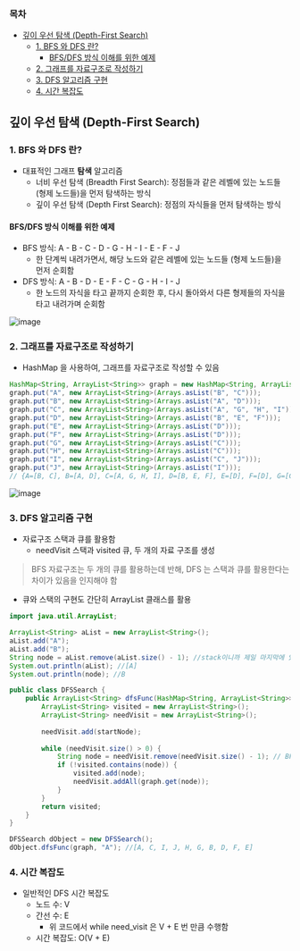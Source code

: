 ### 목차
- [깊이 우선 탐색 (Depth-First Search)](#깊이-우선-탐색-depth-first-search)
  - [1. BFS 와 DFS 란?](#1-bfs-와-dfs-란)
    - [BFS/DFS 방식 이해를 위한 예제](#bfsdfs-방식-이해를-위한-예제)
  - [2. 그래프를 자료구조로 작성하기](#2-그래프를-자료구조로-작성하기)
  - [3. DFS 알고리즘 구현](#3-dfs-알고리즘-구현)
  - [4. 시간 복잡도](#4-시간-복잡도)
## 깊이 우선 탐색 (Depth-First Search)
### 1. BFS 와 DFS 란?
* 대표적인 그래프 **탐색** 알고리즘
  - 너비 우선 탐색 (Breadth First Search): 정점들과 같은 레벨에 있는 노드들 (형제 노드들)을 먼저 탐색하는 방식
  - 깊이 우선 탐색 (Depth First Search): 정점의 자식들을 먼저 탐색하는 방식
  
#### BFS/DFS 방식 이해를 위한 예제
- BFS 방식: A - B - C - D - G - H - I - E - F - J 
  - 한 단계씩 내려가면서, 해당 노드와 같은 레벨에 있는 노드들 (형제 노드들)을 먼저 순회함
- DFS 방식: A - B - D - E - F - C - G - H - I - J 
  - 한 노드의 자식을 타고 끝까지 순회한 후, 다시 돌아와서 다른 형제들의 자식을 타고 내려가며 순회함

![image](https://user-images.githubusercontent.com/102513932/176659042-8032e01e-9679-4ff9-abe2-737baad2ab9d.png)

### 2. 그래프를 자료구조로 작성하기
- HashMap 을 사용하여, 그래프를 자료구조로 작성할 수 있음 

```java
HashMap<String, ArrayList<String>> graph = new HashMap<String, ArrayList<String>>();
graph.put("A", new ArrayList<String>(Arrays.asList("B", "C")));
graph.put("B", new ArrayList<String>(Arrays.asList("A", "D")));
graph.put("C", new ArrayList<String>(Arrays.asList("A", "G", "H", "I")));
graph.put("D", new ArrayList<String>(Arrays.asList("B", "E", "F")));
graph.put("E", new ArrayList<String>(Arrays.asList("D")));
graph.put("F", new ArrayList<String>(Arrays.asList("D")));
graph.put("G", new ArrayList<String>(Arrays.asList("C")));
graph.put("H", new ArrayList<String>(Arrays.asList("C")));
graph.put("I", new ArrayList<String>(Arrays.asList("C", "J")));
graph.put("J", new ArrayList<String>(Arrays.asList("I")));
// {A=[B, C], B=[A, D], C=[A, G, H, I], D=[B, E, F], E=[D], F=[D], G=[C], H=[C], I=[C, J], J=[I]}
```
![image](https://user-images.githubusercontent.com/102513932/176659176-49271af8-aff2-4d16-ba6c-3fef4ccfb613.png)

### 3. DFS 알고리즘 구현 

- 자료구조 스택과 큐를 활용함
  - needVisit 스택과 visited 큐, 두 개의 자료 구조를 생성

> BFS 자료구조는 두 개의 큐를 활용하는데 반해, DFS 는 스택과 큐를 활용한다는 차이가 있음을 인지해야 함

- 큐와 스택의 구현도 간단히 ArrayList 클래스를 활용

```java
import java.util.ArrayList;

ArrayList<String> aList = new ArrayList<String>();
aList.add("A");
aList.add("B");
String node = aList.remove(aList.size() - 1); //stack이니까 제일 마지막에 있는 것을 빼줘야겠지!
System.out.println(aList); //[A]
System.out.println(node); //B
```

```java
public class DFSSearch {
    public ArrayList<String> dfsFunc(HashMap<String, ArrayList<String>> graph, String startNode) {
        ArrayList<String> visited = new ArrayList<String>();
        ArrayList<String> needVisit = new ArrayList<String>();        
        
        needVisit.add(startNode);
        
        while (needVisit.size() > 0) {
            String node = needVisit.remove(needVisit.size() - 1); // BFS와 이 부분만 다름 (큐 -> 스택)
            if (!visited.contains(node)) {
                visited.add(node);
                needVisit.addAll(graph.get(node));
            }
        }
        return visited;
    }
}
```

```java
DFSSearch dObject = new DFSSearch();
dObject.dfsFunc(graph, "A"); //[A, C, I, J, H, G, B, D, F, E]
```

### 4. 시간 복잡도
- 일반적인 DFS 시간 복잡도
  - 노드 수: V
  - 간선 수: E
    - 위 코드에서 while need_visit 은 V + E 번 만큼 수행함
  - 시간 복잡도: O(V + E)
  
